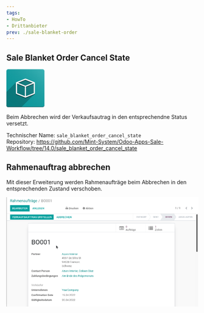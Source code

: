```yaml
---
tags:
- HowTo
- Drittanbieter
prev: ./sale-blanket-order
---
```

## Sale Blanket Order Cancel State
![icon_oms_box](assets/icon_oms_box.png)

Beim Abbrechen wird der Verkaufsautrag in den entsprechendne Status versetzt.

Technischer Name: `sale_blanket_order_cancel_state`\
Repository: <https://github.com/Mint-System/Odoo-Apps-Sale-Workflow/tree/14.0/sale_blanket_order_cancel_state>

## Rahmenauftrag abbrechen

Mit dieser Erweiterung werden Rahmenaufträge beim Abbrechen in den entsprechenden Zustand verschoben.

![Sale Blanket Order Cancel State](assets/Sale%20Blanket%20Order%20Cancel%20State.gif)